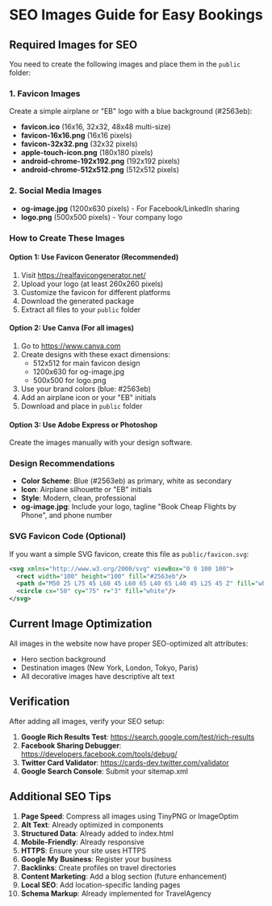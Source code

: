 # SEO Images Guide for Easy Bookings

## Required Images for SEO

You need to create the following images and place them in the `public` folder:

### 1. Favicon Images
Create a simple airplane or "EB" logo with a blue background (#2563eb):

- **favicon.ico** (16x16, 32x32, 48x48 multi-size)
- **favicon-16x16.png** (16x16 pixels)
- **favicon-32x32.png** (32x32 pixels)
- **apple-touch-icon.png** (180x180 pixels)
- **android-chrome-192x192.png** (192x192 pixels)
- **android-chrome-512x512.png** (512x512 pixels)

### 2. Social Media Images
- **og-image.jpg** (1200x630 pixels) - For Facebook/LinkedIn sharing
- **logo.png** (500x500 pixels) - Your company logo

### How to Create These Images

#### Option 1: Use Favicon Generator (Recommended)
1. Visit https://realfavicongenerator.net/
2. Upload your logo (at least 260x260 pixels)
3. Customize the favicon for different platforms
4. Download the generated package
5. Extract all files to your `public` folder

#### Option 2: Use Canva (For all images)
1. Go to https://www.canva.com
2. Create designs with these exact dimensions:
   - 512x512 for main favicon design
   - 1200x630 for og-image.jpg
   - 500x500 for logo.png
3. Use your brand colors (blue: #2563eb)
4. Add an airplane icon or your "EB" initials
5. Download and place in `public` folder

#### Option 3: Use Adobe Express or Photoshop
Create the images manually with your design software.

### Design Recommendations
- **Color Scheme**: Blue (#2563eb) as primary, white as secondary
- **Icon**: Airplane silhouette or "EB" initials
- **Style**: Modern, clean, professional
- **og-image.jpg**: Include your logo, tagline "Book Cheap Flights by Phone", and phone number

### SVG Favicon Code (Optional)
If you want a simple SVG favicon, create this file as `public/favicon.svg`:

```xml
<svg xmlns="http://www.w3.org/2000/svg" viewBox="0 0 100 100">
  <rect width="100" height="100" fill="#2563eb"/>
  <path d="M50 25 L75 45 L60 45 L60 65 L40 65 L40 45 L25 45 Z" fill="white"/>
  <circle cx="50" cy="75" r="3" fill="white"/>
</svg>
```

## Current Image Optimization

All images in the website now have proper SEO-optimized alt attributes:
- Hero section background
- Destination images (New York, London, Tokyo, Paris)
- All decorative images have descriptive alt text

## Verification

After adding all images, verify your SEO setup:

1. **Google Rich Results Test**: https://search.google.com/test/rich-results
2. **Facebook Sharing Debugger**: https://developers.facebook.com/tools/debug/
3. **Twitter Card Validator**: https://cards-dev.twitter.com/validator
4. **Google Search Console**: Submit your sitemap.xml

## Additional SEO Tips

1. **Page Speed**: Compress all images using TinyPNG or ImageOptim
2. **Alt Text**: Already optimized in components
3. **Structured Data**: Already added to index.html
4. **Mobile-Friendly**: Already responsive
5. **HTTPS**: Ensure your site uses HTTPS
6. **Google My Business**: Register your business
7. **Backlinks**: Create profiles on travel directories
8. **Content Marketing**: Add a blog section (future enhancement)
9. **Local SEO**: Add location-specific landing pages
10. **Schema Markup**: Already implemented for TravelAgency
